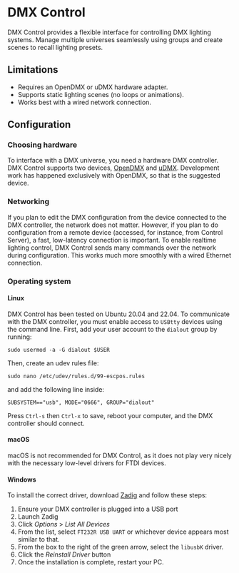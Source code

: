# DMX Control
DMX Control provides a flexible interface for controlling DMX lighting systems. Manage multiple universes seamlessly using groups and create scenes to recall lighting presets.

## Limitations
* Requires an OpenDMX or uDMX hardware adapter.
* Supports static lighting scenes (no loops or animations).
* Works best with a wired network connection.

## Configuration

### Choosing hardware
To interface with a DMX universe, you need a hardware DMX controller. DMX Control supports two devices, [OpenDMX](https://www.enttec.com/product/lighting-communication-protocols/dmx512/open-dmx-usb/) and [uDMX](https://www.anyma.ch/research/udmx/). Development work has happened exclusively with OpenDMX, so that is the suggested device.

### Networking
If you plan to edit the DMX configuration from the device connected to the DMX controller, the network does not matter. However, if you plan to do configuration from a remote device (accessed, for instance, from Control Server), a fast, low-latency connection is important. To enable realtime lighting control, DMX Control sends many commands over the network during configuration. This works much more smoothly with a wired Ethernet connection.

### Operating system
#### Linux
DMX Control has been tested on Ubuntu 20.04 and 22.04. To communicate with the DMX controller, you must enable access to `USBtty` devices using the command line. First, add your user account to the `dialout` group by running:

`sudo usermod -a -G dialout $USER`

Then, create an udev rules file:

`sudo nano /etc/udev/rules.d/99-escpos.rules`

and add the following line inside:

`SUBSYSTEM=="usb", MODE="0666", GROUP="dialout"`

Press `Ctrl-s` then `Ctrl-x` to save, reboot your computer, and the DMX controller should connect.

#### macOS
macOS is not recommended for DMX Control, as it does not play very nicely with the necessary low-level drivers for FTDI devices. 

#### Windows
To install the correct driver, download [Zadig](https://zadig.akeo.ie/) and follow these steps:
1. Ensure your DMX controller is plugged into a USB port
2. Launch Zadig
3. Click _Options_ > _List All Devices_
4. From the list, select `FT232R USB UART` or whichever device appears most similar to that.
5. From the box to the right of the green arrow, select the `libusbK` driver.
6. Click the _Reinstall Driver_ button
7. Once the installation is complete, restart your PC.
